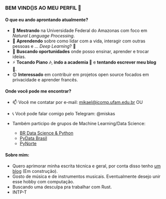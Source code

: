 ### BEM VIND()S AO MEU PERFIL 👋

#### O que eu ando aprontando atualmente?

- 🔭 **Mestrando** na Universidade Federal do Amazonas com foco em *Natural Language Processing*.
- 🌱 **Aprendendo** sobre como lidar com a vida, interagir com outras pessoas e ... *Deep Learning*? 🤔
- 👯 **Buscando oportunidades** onde posso ensinar, aprender e trocar ideias.
- ⚡ **Tocando Piano 🎶**, **indo a academia 💪** e **tentando escrever meu blog 📝**.
- 😊 **Interessado** em contribuir em projetos open source focados em privacidade e aprender francês.


#### Onde você pode me encontrar?

- 📫 Você me contatar por e-mail: mikael@icomp.ufam.edu.br OU
- 📞 Você pode falar comigo pelo Telegram: @miskas

- Também participo de grupos de Machine Learning/Data Science:
  - [BR Data Science & Python](t.me/datasciencepython])
  - [PyData Brasil](t.me/pydatabr)
  - [PyNorte](t.me/pynorte)

#### Sobre mim:
* Quero aprimorar minha escrita técnica e geral, por conta disso tenho [um blog](mikaelsouza.com) (Em construção).
* Gosto de música e de instrumentos musicais. Eventualmente desejo unir esse hobby com computação.
* Buscando uma desculpa pra trabalhar com Rust.
* INTP-T
